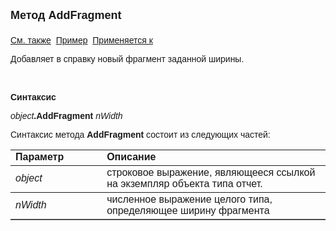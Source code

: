 ﻿<html>
<head>
<title>Отчет\AddFragment</title>
</head>

<body>

<p><strong><font size="4" face="Arial">Метод AddFragment<br>
<br>
</font></strong><font face="Arial"><a href="../AsRepViewer.html">См. 
также</a>&nbsp;
<a href="../../Examples/E_AsRepViewer.html">Пример</a>&nbsp; <a
href="../AsRepViewer.html">Применяется к</a></font></p>

<p><font face="Arial">Добавляет в справку новый фрагмент заданной 
ширины.</font></p>

<p>&nbsp;</p>

<p class="label"><font face="Arial"><b>Синтаксис</b></font></p>

<p><font face="Arial"><em>object</em><strong>.AddFragment </strong><em>
nWidth</em></font></p>

<p><font face="Arial">Синтаксис метода <strong>AddFragment</strong>
состоит из следующих частей:</font></p>

<table border="1" cellPadding="5" cols="2" frame="below" rules="rows">
<TBODY>
  <tr vAlign="top">
    <td class="label" width="29%"><font face="Arial"><b>Параметр</b></font></td>
    <td class="label" width="71%"><font face="Arial"><strong>Описание</strong></font></td>
  </tr>
  <tr>
    <td width="29%"><font face="Arial"><em>object</em></font></td>
    <td width="71%"><font face="Arial">строковое выражение, являющееся 
	ссылкой на экземпляр объекта типа отчет.</font></td>
  </tr>
  <tr>
    <td width="29%"><em><font face="Arial">nWidth</font></em></td>
    <td width="71%"><font face="Arial">численное выражение целого 
	типа, определяющее ширину фрагмента</font></td>
  </tr>
</table>
</body>
</html>
